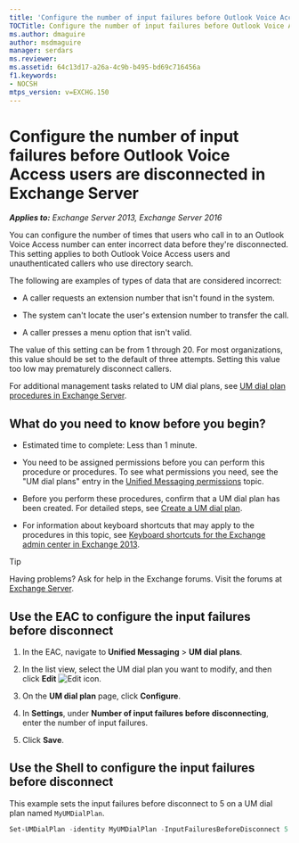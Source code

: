 ```yaml
---
title: 'Configure the number of input failures before Outlook Voice Access users are disconnected: Exchange 2013 Help'
TOCTitle: Configure the number of input failures before Outlook Voice Access users are disconnected
ms.author: dmaguire
author: msdmaguire
manager: serdars
ms.reviewer:
ms.assetid: 64c13d17-a26a-4c9b-b495-bd69c716456a
f1.keywords:
- NOCSH
mtps_version: v=EXCHG.150
---
```


# Configure the number of input failures before Outlook Voice Access users are disconnected in Exchange Server

_**Applies to:** Exchange Server 2013, Exchange Server 2016_

You can configure the number of times that users who call in to an Outlook Voice Access number can enter incorrect data before they're disconnected. This setting applies to both Outlook Voice Access users and unauthenticated callers who use directory search.

The following are examples of types of data that are considered incorrect:

- A caller requests an extension number that isn't found in the system.

- The system can't locate the user's extension number to transfer the call.

- A caller presses a menu option that isn't valid.

The value of this setting can be from 1 through 20. For most organizations, this value should be set to the default of three attempts. Setting this value too low may prematurely disconnect callers.

For additional management tasks related to UM dial plans, see [UM dial plan procedures in Exchange Server](um-dial-plan-procedures-exchange-2013-help.md).

## What do you need to know before you begin?

- Estimated time to complete: Less than 1 minute.

- You need to be assigned permissions before you can perform this procedure or procedures. To see what permissions you need, see the "UM dial plans" entry in the [Unified Messaging permissions](unified-messaging-permissions-exchange-2013-help.md) topic.

- Before you perform these procedures, confirm that a UM dial plan has been created. For detailed steps, see [Create a UM dial plan](create-um-dial-plan-exchange-2013-help.md).

- For information about keyboard shortcuts that may apply to the procedures in this topic, see [Keyboard shortcuts for the Exchange admin center in Exchange 2013](keyboard-shortcuts-in-the-exchange-admin-center-2013-help.md).

> [!TIP]
> Having problems? Ask for help in the Exchange forums. Visit the forums at [Exchange Server](https://social.technet.microsoft.com/forums/office/home?category=exchangeserver).

## Use the EAC to configure the input failures before disconnect

1. In the EAC, navigate to **Unified Messaging** \> **UM dial plans**.

2. In the list view, select the UM dial plan you want to modify, and then click **Edit** ![Edit icon](images/ITPro_EAC_EditIcon.gif).

3. On the **UM dial plan** page, click **Configure**.

4. In **Settings**, under **Number of input failures before disconnecting**, enter the number of input failures.

5. Click **Save**.

## Use the Shell to configure the input failures before disconnect

This example sets the input failures before disconnect to 5 on a UM dial plan named `MyUMDialPlan`.

```powershell
Set-UMDialPlan -identity MyUMDialPlan -InputFailuresBeforeDisconnect 5
```
